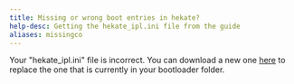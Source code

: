 ```yaml
---
title: Missing or wrong boot entries in hekate?
help-desc: Getting the hekate_ipl.ini file from the guide
aliases: missingco
---
```


Your "hekate_ipl.ini" file is incorrect. You can download a new one [here](https://www.dropbox.com/s/kajvl1k696vvsod/hekate_ipl.ini?dl=1) to replace the one that is currently in your bootloader folder.

